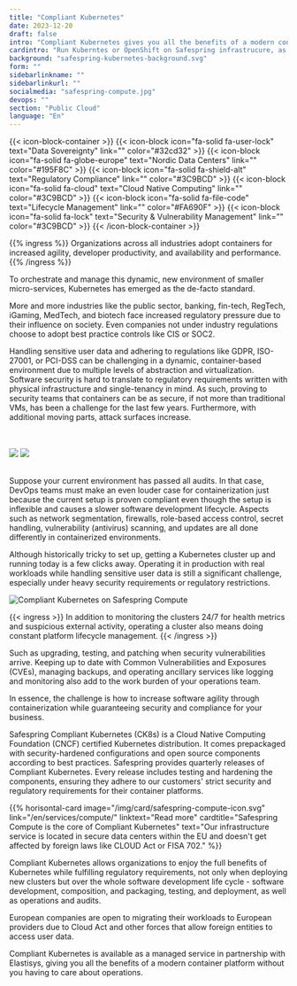 ```yaml
---
title: "Compliant Kubernetes"
date: 2023-12-20
draft: false
intro: "Compliant Kubernetes gives you all the benefits of a modern container platform running in Nordic data centers without you having to care about operations."
cardintro: "Run Kuberntes or OpenShift on Safespring infrastrucure, as a service or on your own."
background: "safespring-kubernetes-background.svg"
form: ""
sidebarlinkname: ""
sidebarlinkurl: ""
socialmedia: "safespring-compute.jpg"
devops: ""
section: "Public Cloud"
language: "En"
---
```


{{< icon-block-container >}}
    {{< icon-block icon="fa-solid fa-user-lock" text="Data Sovereignty" link="" color="#32cd32" >}}
    {{< icon-block icon="fa-solid fa-globe-europe" text="Nordic Data Centers" link="" color="#195F8C" >}}
    {{< icon-block icon="fa-solid fa-shield-alt" text="Regulatory Compliance" link="" color="#3C9BCD" >}}
    {{< icon-block icon="fa-solid fa-cloud" text="Cloud Native Computing" link="" color="#3C9BCD" >}}
    {{< icon-block icon="fa-solid fa-file-code" text="Lifecycle Management" link="" color="#FA690F" >}}
    {{< icon-block icon="fa-solid fa-lock" text="Security & Vulnerability Management" link="" color="#3C9BCD" >}}
{{< /icon-block-container >}}

{{% ingress %}}
Organizations across all industries adopt containers for increased agility, developer productivity, and availability and performance.
{{% /ingress %}}

To orchestrate and manage this dynamic, new environment of smaller micro-services, Kubernetes has emerged as the de-facto standard.

More and more industries like the public sector, banking, fin-tech, RegTech, iGaming, MedTech, and biotech face increased regulatory pressure due to their influence on society. Even companies not under industry regulations choose to adopt best practice controls like CIS or SOC2.

Handling sensitive user data and adhering to regulations like GDPR, ISO-27001, or PCI-DSS can be challenging in a dynamic, container-based environment due to multiple levels of abstraction and virtualization. Software security is hard to translate to regulatory requirements written with physical infrastructure and single-tenancy in mind. As such, proving to security teams that containers can be as secure, if not more than traditional VMs, has been a challenge for the last few years. Furthermore, with additional moving parts, attack surfaces increase.

<br><br>
<img src="/img/safespring-compliant-kubernetes-3.svg" class="mobile">
<img src="/img/safespring-compliant-kubernetes-2.svg" class="desktop">
<br><br>

Suppose your current environment has passed all audits. In that case, DevOps teams must make an even louder case for containerization just because the current setup is proven compliant even though the setup is inflexible and causes a slower software development lifecycle. Aspects such as network segmentation, firewalls, role-based access control, secret handling, vulnerability (antivirus) scanning, and updates are all done differently in containerized environments.

Although historically tricky to set up, getting a Kubernetes cluster up and running today is a few clicks away. Operating it in production with real workloads while handling sensitive user data is still a significant challenge, especially under heavy security requirements or regulatory restrictions.

![Compliant Kubernetes on Safespring Compute](/img/safespring_compliant_kubernetes-pyramide.svg)


{{< ingress >}}
In addition to monitoring the clusters 24/7 for health metrics and suspicious external activity, operating a cluster also means doing constant platform lifecycle management. 
{{< /ingress >}}

Such as upgrading, testing, and patching when security vulnerabilities arrive. Keeping up to date with Common Vulnerabilities and Exposures (CVEs), managing backups, and operating ancillary services like logging and monitoring also add to the work burden of your operations team.

In essence, the challenge is how to increase software agility through containerization while guaranteeing security and compliance for your business.

Safespring Compliant Kubernetes (CK8s) is a Cloud Native Computing Foundation (CNCF) certified Kubernetes distribution. It comes prepackaged with security-hardened configurations and open source components according to best practices. Safespring provides quarterly releases of Compliant Kubernetes. Every release includes testing and hardening the components, ensuring they adhere to our customers' strict security and regulatory requirements for their container platforms.

{{% horisontal-card image="/img/card/safespring-compute-icon.svg" link="/en/services/compute/" linktext="Read more" cardtitle="Safespring Compute is the core of Compliant Kubernetes" text="Our infrastructure service is located in secure data centers within the EU and doesn't get affected by foreign laws like CLOUD Act or FISA 702." %}}

Compliant Kubernetes allows organizations to enjoy the full benefits of Kubernetes while fulfilling regulatory requirements, not only when deploying new clusters but over the whole software development life cycle - software development, composition, and packaging, testing, and deployment, as well as operations and audits.

European companies are open to migrating their workloads to European providers due to Cloud Act and other forces that allow foreign entities to access user data.

Compliant Kubernetes is available as a managed service in partnership with Elastisys, giving you all the benefits of a modern container platform without you having to care about operations.
